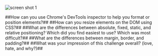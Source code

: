 
![screen shot 1](https://ZenStein.github.io/phase-0/week-3/chrome-devtools/imgs/Capture1.PNG)

##How can you use Chrome's DevTools inspector to help you format or position elements?##
##How can you resize elements on the DOM using CSS?##
##What are the differences between absolute, fixed, static, and relative positioning? Which did you find easiest to use? Which was most difficult?##
##What are the differences between margin, border, and padding?##
##What was your impression of this challenge overall? (love, hate, and why?)##